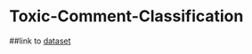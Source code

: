 # Toxic-Comment-Classification

##link to [dataset](https://www.kaggle.com/c/jigsaw-toxic-comment-classification-challenge/data)

